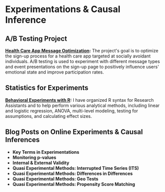 # Experimentations & Causal Inference

## A/B Testing Project

**[Health Care App Message Optimization](https://github.com/yyklee/social-event-experimentation):**
The project's goal is to optimize the sign-up process for a health care app targeted at socially avoidant individuals. A/B testing is used to experiment with different message types and event presentations on the sign-up page to positively influence users' emotional state and improve participation rates.

## Statistics for Experiments
**[Behavioral Experiments with R](https://github.com/yyklee/R-for-behavioral-experimentations):**
I have organized R syntax for Research Assistants and to help perform various analytical methods, including linear and logistic regression, ANOVA, multi-level modeling, testing for assumptions, and calculating effect sizes.

## Blog Posts on Online Experiments & Causal Inferences
- **Key Terms in Experimentations**
- **Monitoring p-values**
- **Internal & External Validity**
- **Quasi Experimental Methods: Interrupted Time Series (ITS)** 
- **Quasi Experimental Methods: Differences in Differences**
- **Quasi Experimental Methods: Geo Tests**
- **Quasi Experimental Methods: Propensity Score Matching**
